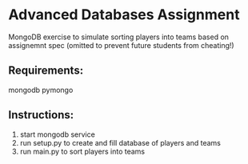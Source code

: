 # Advanced Databases Assignment

MongoDB exercise to simulate sorting players into teams based on assignemnt spec (omitted to prevent future students from cheating!)

## Requirements:
mongodb
pymongo

## Instructions:
1. start mongodb service
2. run setup.py to create and fill database of players and teams
3. run main.py to sort players into teams
